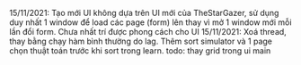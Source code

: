 15/11/2021: 
 Tạo mới UI không dựa trên UI mới của TheStarGazer, sử dụng duy nhất 1 window để load các page (form) lên thay vì mở 1 window mới mỗi lần đổi form.
            Chưa nhất trí được phong cách cho UI
15/11/2021: 
  Xoá thread, thay bằng chạy hàm bình thường do lag. Thêm sort simulator và 1 page chọn thuật toán trước khi sort trong learn.
            todo: thay grid trong ui
main
